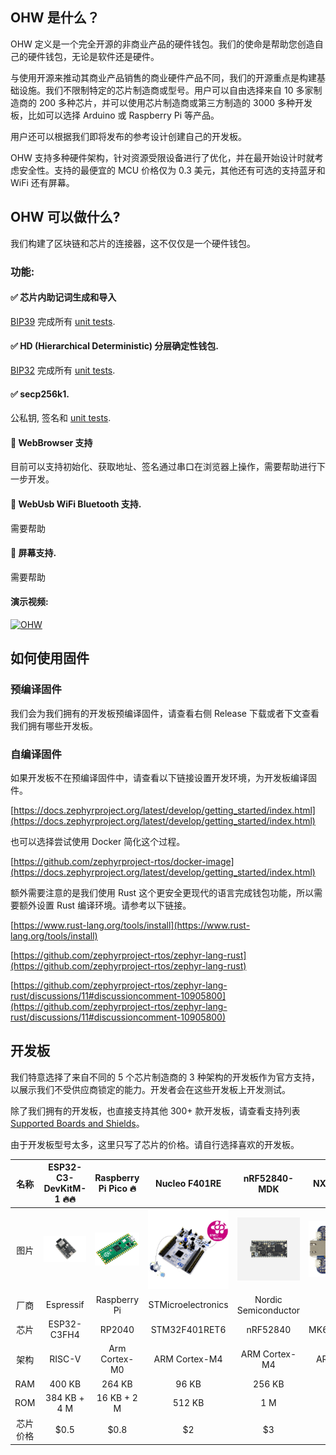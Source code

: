 ## OHW 是什么？

OHW 定义是一个完全开源的非商业产品的硬件钱包。我们的使命是帮助您创造自己的硬件钱包，无论是软件还是硬件。

与使用开源来推动其商业产品销售的商业硬件产品不同，我们的开源重点是构建基础设施。我们不限制特定的芯片制造商或型号。用户可以自由选择来自 10 多家制造商的 200 多种芯片，并可以使用芯片制造商或第三方制造的 3000 多种开发板，比如可以选择 Arduino 或 Raspberry Pi 等产品。

用户还可以根据我们即将发布的参考设计创建自己的开发板。

OHW 支持多种硬件架构，针对资源受限设备进行了优化，并在最开始设计时就考虑安全性。支持的最便宜的 MCU 价格仅为 0.3 美元，其他还有可选的支持蓝牙和 WiFi 还有屏幕。

## OHW 可以做什么?

我们构建了区块链和芯片的连接器，这不仅仅是一个硬件钱包。

### 功能:

#### ✅ 芯片内助记词生成和导入

[BIP39](https://github.com/bitcoin/bips/blob/master/bip-0039.mediawiki) 完成所有 [unit tests](https://github.com/butterfly-communtiy/ohw-lib-wallets/blob/main/src/mnemonic.rs).

#### ✅ HD (Hierarchical Deterministic) 分层确定性钱包.

[BIP32](https://github.com/bitcoin/bips/blob/master/bip-0032.mediawiki) 完成所有 [unit tests](https://github.com/butterfly-communtiy/ohw-lib-wallets/blob/main/src/wallets.rs).

#### ✅ secp256k1.

公私钥, 签名和 [unit tests](https://github.com/butterfly-communtiy/ohw-lib-wallets/blob/main/src/alg/crypto.rs).

#### 🚧 WebBrowser 支持

目前可以支持初始化、获取地址、签名通过串口在浏览器上操作，需要帮助进行下一步开发。

#### 🚧 WebUsb WiFi Bluetooth 支持.

需要帮助

#### 🚧 屏幕支持.

需要帮助

#### 演示视频:

[![OHW](https://res.cloudinary.com/marcomontalbano/image/upload/v1733827828/video_to_markdown/images/youtube--JkhVWNCGZvg-c05b58ac6eb4c4700831b2b3070cd403.jpg)](https://www.youtube.com/watch?v=JkhVWNCGZvg "OHW")

## 如何使用固件

### 预编译固件

  我们会为我们拥有的开发板预编译固件，请查看右侧 Release 下载或者下文查看我们拥有哪些开发板。

### 自编译固件

  如果开发板不在预编译固件中，请查看以下链接设置开发环境，为开发板编译固件。

  [https://docs.zephyrproject.org/latest/develop/getting_started/index.html](https://docs.zephyrproject.org/latest/develop/getting_started/index.html)

  也可以选择尝试使用 Docker 简化这个过程。

  [https://github.com/zephyrproject-rtos/docker-image](https://docs.zephyrproject.org/latest/develop/getting_started/index.html)

  额外需要注意的是我们使用 Rust 这个更安全更现代的语言完成钱包功能，所以需要额外设置 Rust 编译环境。请参考以下链接。

  [https://www.rust-lang.org/tools/install](https://www.rust-lang.org/tools/install)

  [https://github.com/zephyrproject-rtos/zephyr-lang-rust](https://github.com/zephyrproject-rtos/zephyr-lang-rust)

  [https://github.com/zephyrproject-rtos/zephyr-lang-rust/discussions/11#discussioncomment-10905800](https://github.com/zephyrproject-rtos/zephyr-lang-rust/discussions/11#discussioncomment-10905800)

## 开发板

我们特意选择了来自不同的 5 个芯片制造商的 3 种架构的开发板作为官方支持，以展示我们不受供应商锁定的能力。开发者会在这些开发板上开发测试。

除了我们拥有的开发板，也直接支持其他 300+ 款开发板，请查看支持列表 [Supported Boards and Shields](https://docs.zephyrproject.org/latest/boards/index.html)。

由于开发板型号太多，这里只写了芯片的价格。请自行选择喜欢的开发板。

|   名称   |                        ESP32-C3-DevKitM-1 🔥🔥                        |           Raspberry Pi Pico 🔥           |                 Nucleo F401RE                 |                   nRF52840-MDK                   |               NXP FRDM-K64F               |
| :------: | :--------------------------------------------------------------------: | :---------------------------------------: | :-------------------------------------------: | :-----------------------------------------------: | :---------------------------------------: |
|   图片   | ![esp32-c3-devkitm](doc/image/board/esp32-c3-devkitm-1-v1-isometric.png) | ![rpi-pico](doc/image/board/pico-board.png) | ![stm32f401](doc/image/board/nucleo_f401re.jpg) | ![nrf52840-mdk](doc/image/board/mdk52840-cover.png) | ![frdm_k64f](doc/image/board/frdm_k64f.jpg) |
|   厂商   |                               Espressif                               |               Raspberry Pi               |              STMicroelectronics              |               Nordic Semiconductor               |                    NXP                    |
|   芯片   |                              ESP32-C3FH4                              |                  RP2040                  |                 STM32F401RET6                 |                     nRF52840                     |              MK64FN1M0VLL12              |
|   架构   |                                 RISC-V                                 |               Arm Cortex-M0               |                 ARM Cortex-M4                 |                   ARM Cortex-M4                   |               ARM Cortex-M4               |
|   RAM   |                                 400 KB                                 |                  264 KB                  |                     96 KB                     |                      256 KB                      |                  256 KB                  |
|   ROM   |                              384 KB + 4 M                              |                16 KB + 2 M                |                    512 KB                    |                        1 M                        |                    1 M                    |
| 芯片价格 |                                 \$0.5                                 |                   \$0.8                   |                      \$2                      |                        \$3                        |                   \$20                   |
